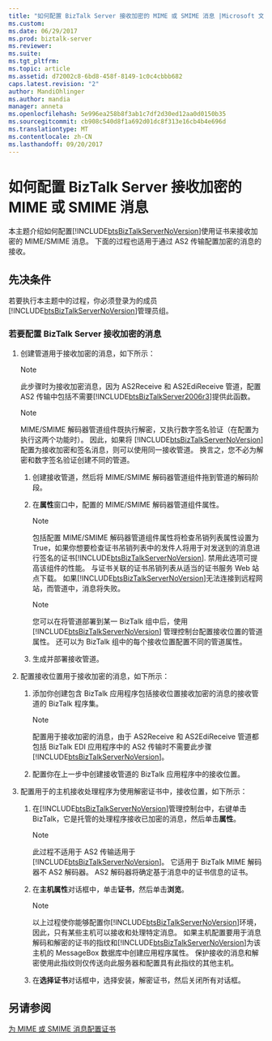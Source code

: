 ```yaml
---
title: "如何配置 BizTalk Server 接收加密的 MIME 或 SMIME 消息 |Microsoft 文档"
ms.custom: 
ms.date: 06/29/2017
ms.prod: biztalk-server
ms.reviewer: 
ms.suite: 
ms.tgt_pltfrm: 
ms.topic: article
ms.assetid: d72002c8-6bd8-458f-8149-1c0c4cbbb682
caps.latest.revision: "2"
author: MandiOhlinger
ms.author: mandia
manager: anneta
ms.openlocfilehash: 5e996ea258b8f3ab1c7df2d30ed12aa0d0150b35
ms.sourcegitcommit: cb908c540d8f1a692d01dc8f313e16cb4b4e696d
ms.translationtype: MT
ms.contentlocale: zh-CN
ms.lasthandoff: 09/20/2017
---
```

# <a name="how-to-configure-biztalk-server-to-receive-encrypted-mime-or-smime-messages"></a>如何配置 BizTalk Server 接收加密的 MIME 或 SMIME 消息
本主题介绍如何配置[!INCLUDE[btsBizTalkServerNoVersion](../includes/btsbiztalkservernoversion-md.md)]使用证书来接收加密的 MIME/SMIME 消息。 下面的过程也适用于通过 AS2 传输配置加密的消息的接收。  
  
## <a name="prerequisites"></a>先决条件  
 若要执行本主题中的过程，你必须登录为的成员[!INCLUDE[btsBizTalkServerNoVersion](../includes/btsbiztalkservernoversion-md.md)]管理员组。  
  
### <a name="to-configure-biztalk-server-to-receive-encrypted-messages"></a>若要配置 BizTalk Server 接收加密的消息  
  
1.  创建管道用于接收加密的消息，如下所示：  
  
    > [!NOTE]
    >  此步骤时为接收加密消息，因为 AS2Receive 和 AS2EdiReceive 管道，配置 AS2 传输中包括不需要[!INCLUDE[btsBizTalkServer2006r3](../includes/btsbiztalkserver2006r3-md.md)]提供此函数。  
  
    > [!NOTE]
    >  MIME/SMIME 解码器管道组件既执行解密，又执行数字签名验证（在配置为执行这两个功能时）。 因此，如果将 [!INCLUDE[btsBizTalkServerNoVersion](../includes/btsbiztalkservernoversion-md.md)] 配置为接收加密和签名消息，则可以使用同一接收管道。 换言之，您不必为解密和数字签名验证创建不同的管道。  
  
    1.  创建接收管道，然后将 MIME/SMIME 解码器管道组件拖到管道的解码阶段。  
  
    2.  在**属性**窗口中，配置的 MIME/SMIME 解码器管道组件属性。  
  
        > [!NOTE]
        >  包括配置 MIME/SMIME 解码器管道组件属性将检查吊销列表属性设置为 True，如果你想要检查证书吊销列表中的发件人将用于对发送到的消息进行签名的证书[!INCLUDE[btsBizTalkServerNoVersion](../includes/btsbiztalkservernoversion-md.md)]. 禁用此选项可提高该组件的性能。 与证书关联的证书吊销列表从适当的证书服务 Web 站点下载。 如果[!INCLUDE[btsBizTalkServerNoVersion](../includes/btsbiztalkservernoversion-md.md)]无法连接到远程网站，而管道中，消息将失败。  
  
        > [!NOTE]
        >  您可以在将管道部署到某一 BizTalk 组中后，使用 [!INCLUDE[btsBizTalkServerNoVersion](../includes/btsbiztalkservernoversion-md.md)] 管理控制台配置接收位置的管道属性。 还可以为 BizTalk 组中的每个接收位置配置不同的管道属性。  
  
    3.  生成并部署接收管道。  
  
2.  配置接收位置用于接收加密的消息，如下所示：  
  
    1.  添加你创建包含 BizTalk 应用程序包括接收位置接收加密的消息的接收管道的 BizTalk 程序集。  
  
        > [!NOTE]
        >  配置用于接收加密的消息，由于 AS2Receive 和 AS2EdiReceive 管道都包括 BizTalk EDI 应用程序中的 AS2 传输时不需要此步骤[!INCLUDE[btsBizTalkServerNoVersion](../includes/btsbiztalkservernoversion-md.md)]。  
  
    2.  配置你在上一步中创建接收管道的 BizTalk 应用程序中的接收位置。  
  
3.  配置用于的主机接收处理程序为使用解密证书中，接收位置，如下所示：  
  
    1.  在[!INCLUDE[btsBizTalkServerNoVersion](../includes/btsbiztalkservernoversion-md.md)]管理控制台中，右键单击 BizTalk，它是托管的处理程序接收已加密的消息，然后单击**属性**。  
  
        > [!NOTE]
        >  此过程不适用于 AS2 传输适用于[!INCLUDE[btsBizTalkServerNoVersion](../includes/btsbiztalkservernoversion-md.md)]。 它适用于 BizTalk MIME 解码器不 AS2 解码器。 AS2 解码器将确定基于消息中的证书信息的证书。  
  
    2.  在**主机属性**对话框中，单击**证书**，然后单击**浏览**。  
  
        > [!NOTE]
        >  以上过程使你能够配置你[!INCLUDE[btsBizTalkServerNoVersion](../includes/btsbiztalkservernoversion-md.md)]环境，因此，只有某些主机可以接收和处理特定消息。 如果主机配置要用于消息解码和解密的证书的指纹和[!INCLUDE[btsBizTalkServerNoVersion](../includes/btsbiztalkservernoversion-md.md)]为该主机的 MessageBox 数据库中创建应用程序属性。 保护接收的消息和解密使用此指纹则仅传送向此服务器和配置具有此指纹的其他主机。  
  
    3.  在**选择证书**对话框中，选择安装，解密证书，然后关闭所有对话框。  
  
## <a name="see-also"></a>另请参阅  
 [为 MIME 或 SMIME 消息配置证书](../technical-guides/configuring-certificates-for-mime-or-smime-messages.md)